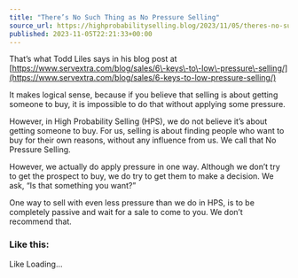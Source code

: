 ```yaml
---
title: "There’s No Such Thing as No Pressure Selling"
source_url: https://highprobabilityselling.blog/2023/11/05/theres-no-such-thing-as-no-pressure-selling
published: 2023-11-05T22:21:33+00:00
---
```

That’s what Todd Liles says in his blog post at [https://www.servextra.com/blog/sales/6\-keys\-to\-low\-pressure\-selling/](https://www.servextra.com/blog/sales/6-keys-to-low-pressure-selling/)


It makes logical sense, because if you believe that selling is about getting someone to buy, it is impossible to do that without applying some pressure. 


However, in High Probability Selling (HPS), we do not believe it’s about getting someone to buy. For us, selling is about finding people who want to buy for their own reasons, without any influence from us. We call that No Pressure Selling. 


However, we actually do apply pressure in one way. Although we don’t try to get the prospect to buy, we do try to get them to make a decision. We ask, “Is that something you want?” 


One way to sell with even less pressure than we do in HPS, is to be completely passive and wait for a sale to come to you. We don’t recommend that. 


### Like this:

Like Loading...
